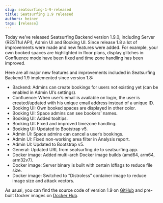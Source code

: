 ```yaml
---
slug: seatsurfing-1-9-released
title: Seatsurfing 1.9 released
authors: heiner
tags: [release]
---
```


Today we’ve released Seatsurfing Backend version 1.9.0, including Server (RESTful API), Admin UI and Booking UI. Since release 1.8 a lot of improvements were made and new features were added. For example, your own booked spaces are highlighted in floor plans, display glitches in Confluence mode have been fixed and time zone handling has been improved.

<!-- truncate -->

Here are all major new features and improvements included in Seatsurfing Backend 1.9 implemented since version 1.8:

* Backend: Admins can create bookings for users not existing yet (can be enabled in Admin UI’s settings).
* Confluence: When user’s email is available on login, the user is created/updated with his unique email address instead of a unique ID.
* Booking UI: Own booked spaces are displayed in other color.
* Booking UI: Space admins can see bookers’ names.
* Booking UI: Added tooltips.
* Booking UI: Fixed and improved timezone handling.
* Booking UI: Updated to Bootstrap v5.
* Admin UI: Space admins can cancel a user’s bookings.
* Admin UI: Fixed non-working area filter in Analysis report.
* Admin UI: Updated to Bootstrap v5.
* General: Updated URL from seatsurfing.de to seatsurfing.app.
* Docker image: Added multi-arch Docker image builds (amd64, arm64, arm32v7).
* Docker image: Server binary is built with certain ldflags to reduce file size.
* Docker image: Switched to “Distroless” container image to reduce image size and attack vectors.

As usual, you can find the source code of version 1.9 on [GitHub](https://github.com/seatsurfing/) and pre-built Docker images on [Docker Hub](https://hub.docker.com/r/seatsurfing/backend).